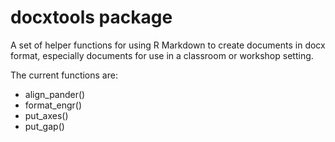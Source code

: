 # docxtools package

A set of helper functions for using R Markdown to create documents in docx format, especially documents for use in a classroom or workshop setting.

The current functions are:  

- align_pander()  
- format_engr()  
- put_axes() 
- put_gap() 